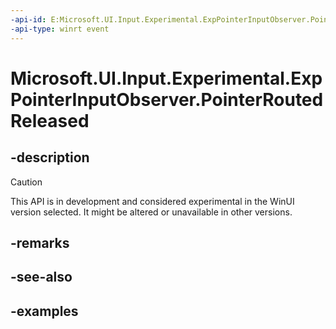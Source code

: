 ```yaml
---
-api-id: E:Microsoft.UI.Input.Experimental.ExpPointerInputObserver.PointerRoutedReleased
-api-type: winrt event
---
```


# Microsoft.UI.Input.Experimental.ExpPointerInputObserver.PointerRoutedReleased

<!--
public event Windows.Foundation.TypedEventHandler<Microsoft.UI.Input.Experimental.ExpPointerInputObserver,Microsoft.UI.Input.Experimental.ExpPointerEventArgs> PointerRoutedReleased;
-->

## -description

> [!CAUTION]
> This API is in development and considered experimental in the WinUI version selected. It might be altered or unavailable in other versions.

## -remarks

## -see-also

## -examples
